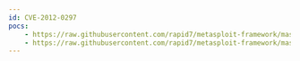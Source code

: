 ```yaml
---
id: CVE-2012-0297
pocs:
    - https://raw.githubusercontent.com/rapid7/metasploit-framework/master/modules/exploits/linux/http/symantec_web_gateway_exec.rb
    - https://raw.githubusercontent.com/rapid7/metasploit-framework/master/modules/exploits/linux/http/symantec_web_gateway_lfi.rb
---
```

